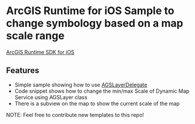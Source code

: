 # ArcGIS Runtime for iOS Sample to change symbology based on a map scale range


[ArcGIS Runtime SDK for iOS](https://developers.arcgis.com/ios/)

## Features

* Simple sample showing how to use [AGSLayerDelegate](https://developers.arcgis.com/ios/api-reference/protocol_a_g_s_layer_delegate-p.html)
* Code snippet shows how to change the min/max Scale of Dynamic Map Service using AGSLayer class
* There is a subview on the map to show the current scale of the map

NOTE: Feel free to contribute new templates to this repo!
